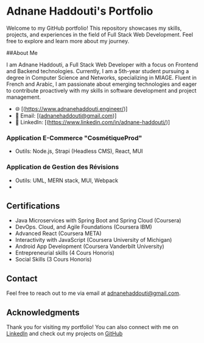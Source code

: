# Adnane Haddouti's Portfolio

Welcome to my GitHub portfolio! This repository showcases my skills, projects, and experiences in the field of Full Stack Web Development. Feel free to explore and learn more about my journey.

##About Me

I am Adnane Haddouti, a Full Stack Web Developer with a focus on Frontend and Backend technologies. Currently, I am a 5th-year student pursuing a degree in Computer Science and Networks, specializing in MIAGE. Fluent in French and Arabic, I am passionate about emerging technologies and eager to contribute proactively with my skills in software development and project management.

- 🌐 [(https://www.adnanehaddouti.engineer/)]
- 📧 Email: [(adnanehaddouti@gmail.com)]
- 💼 LinkedIn: [(https://www.linkedin.com/in/adnane-haddouti/)]


### Application E-Commerce "CosmétiqueProd"
- Outils: Node.js, Strapi (Headless CMS), React, MUI
### Application de Gestion des Révisions
- Outils: UML, MERN stack, MUI, Webpack
- 

## Certifications
- Java Microservices with Spring Boot and Spring Cloud (Coursera)
- DevOps. Cloud, and Agile Foundations (Coursera IBM)
- Advanced React (Coursera META)
- Interactivity with JavaScript (Coursera University of Michigan)
- Android App Development (Coursera Vanderbilt University)
- Entrepreneurial skills (4 Cours Honoris)
- Social Skills (3 Cours Honoris)
## Contact
Feel free to reach out to me via email at adnanehaddouti@gmail.com.
## Acknowledgments
Thank you for visiting my portfolio! You can also connect with me on 
[LinkedIn](https://www.linkedin.com/in/adnane-haddouti) and check out my projects on [GitHub](https://github.com/AdnaneHD)

